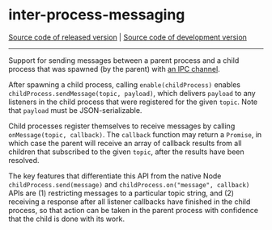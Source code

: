 # inter-process-messaging
[Source code of released version](https://github.com/meteor/meteor/tree/master/packages/inter-process-messaging) | [Source code of development version](https://github.com/meteor/meteor/tree/devel/packages/inter-process-messaging)
***

Support for sending messages between a parent process and a child process
that was spawned (by the parent) with [an IPC
channel](https://nodejs.org/api/child_process.html#child_process_options_stdio).

After spawning a child process, calling `enable(childProcess)` enables
`childProcess.sendMessage(topic, payload)`, which delivers `payload` to
any listeners in the child process that were registered for the given
`topic`. Note that `payload` must be JSON-serializable.

Child processes register themselves to receive messages by calling
`onMessage(topic, callback)`. The `callback` function may return a
`Promise`, in which case the parent will receive an array of callback
results from all children that subscribed to the given `topic`, after the
results have been resolved.

The key features that differentiate this API from the native Node
`childProcess.send(message)` and `childProcess.on("message", callback)`
APIs are (1) restricting messages to a particular topic string, and (2)
receiving a response after all listener callbacks have finished in the
child process, so that action can be taken in the parent process with
confidence that the child is done with its work.
